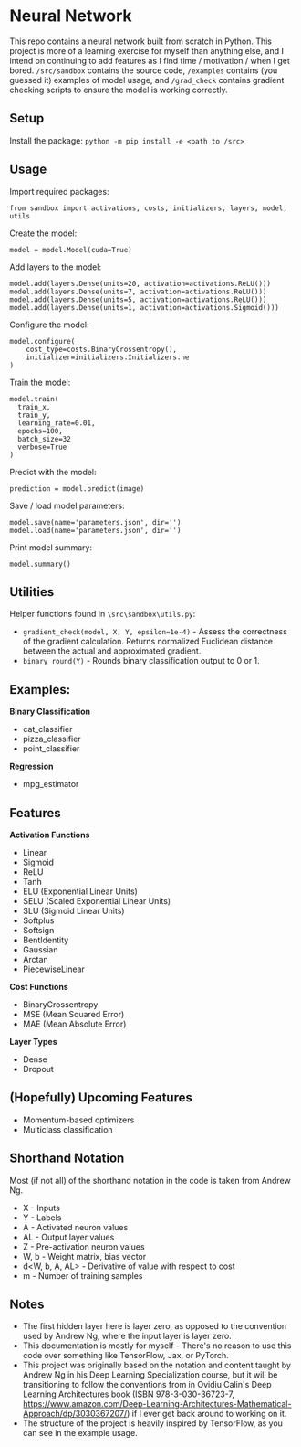 # Neural Network

This repo contains a neural network built from scratch in Python. This project is more of a learning exercise for myself than anything else, and I intend on continuing to add features as I find time / motivation / when I get bored. `/src/sandbox` contains the source code, `/examples` contains (you guessed it) examples of model usage, and `/grad_check` contains gradient checking scripts to ensure the model is working correctly.

## Setup

Install the package: `python -m pip install -e <path to /src>`

## Usage

Import required packages:
```{python}
from sandbox import activations, costs, initializers, layers, model, utils
```

Create the model:
```{python}
model = model.Model(cuda=True)
```

Add layers to the model:
```{python}
model.add(layers.Dense(units=20, activation=activations.ReLU()))
model.add(layers.Dense(units=7, activation=activations.ReLU()))
model.add(layers.Dense(units=5, activation=activations.ReLU()))
model.add(layers.Dense(units=1, activation=activations.Sigmoid()))
```

Configure the model:
```{python}
model.configure(
    cost_type=costs.BinaryCrossentropy(),
    initializer=initializers.Initializers.he
)
```

Train the model:
```{python}
model.train(
  train_x,
  train_y,
  learning_rate=0.01,
  epochs=100,
  batch_size=32
  verbose=True
)
```

Predict with the model:
```{python}
prediction = model.predict(image)
```

Save / load model parameters:
```{python}
model.save(name='parameters.json', dir='')
model.load(name='parameters.json', dir='')
```

Print model summary:
```{python}
model.summary()
```

## Utilities

Helper functions found in `\src\sandbox\utils.py`:
- `gradient_check(model, X, Y, epsilon=1e-4)` - Assess the correctness of the gradient calculation. Returns normalized Euclidean distance between the actual and approximated gradient.
- `binary_round(Y)` - Rounds binary classification output to 0 or 1.

## Examples:

**Binary Classification**
  - cat_classifier
  - pizza_classifier 
  - point_classifier

**Regression**
  - mpg_estimator

## Features

**Activation Functions**
- Linear
- Sigmoid
- ReLU
- Tanh
- ELU (Exponential Linear Units)
- SELU (Scaled Exponential Linear Units)
- SLU (Sigmoid Linear Units)
- Softplus
- Softsign
- BentIdentity
- Gaussian
- Arctan
- PiecewiseLinear

**Cost Functions**
- BinaryCrossentropy
- MSE (Mean Squared Error)
- MAE (Mean Absolute Error)

**Layer Types**
- Dense
- Dropout

## (Hopefully) Upcoming Features

- Momentum-based optimizers
- Multiclass classification

## Shorthand Notation

Most (if not all) of the shorthand notation in the code is taken from Andrew Ng.
- X - Inputs
- Y - Labels
- A - Activated neuron values
- AL - Output layer values 
- Z - Pre-activation neuron values
- W, b - Weight matrix, bias vector
- d<W, b, A, AL> - Derivative of value with respect to cost
- m - Number of training samples

## Notes

- The first hidden layer here is layer zero, as opposed to the convention used by Andrew Ng, where the input layer is layer zero.
- This documentation is mostly for myself - There's no reason to use this code over something like TensorFlow, Jax, or PyTorch.
- This project was originally based on the notation and content taught by Andrew Ng in his Deep Learning Specialization course, but it will be transitioning to follow the conventions from in Ovidiu Calin's Deep Learning Architectures book (ISBN 978-3-030-36723-7, https://www.amazon.com/Deep-Learning-Architectures-Mathematical-Approach/dp/3030367207/) if I ever get back around to working on it.
-  The structure of the project is heavily inspired by TensorFlow, as you can see in the example usage.
